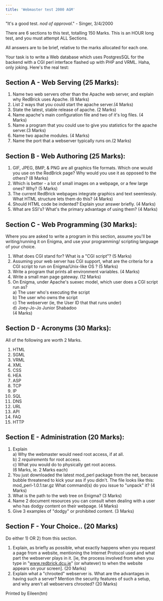 ```yaml
---
title: 'Webmaster test 2000 AGM'
---
```


"It's a good test. *nod of approval*." - Singer, 3/4/2000

There are 6 sections to this test, totalling 150 Marks. This is an HOUR long test, and you must attempt ALL Sections.

All answers are to be brief, relative to the marks allocated for each one.

Your task is to write a Web database which uses PostgresSQL for the backend with a CGI perl interface flashed up with PHP and VRML. Haha, only joking. Here's the real test:

## Section A - Web Serving (25 Marks):

1.  Name two web servers other than the Apache web server, and explain why RedBrick uses Apache. (6 Marks)
2.  List 2 ways that you could start the apache server.(4 Marks)
3.  State the latest, stable release of apache. (2 Marks)
4.  Name apache's main configuration file and two of it's log files. (4 Marks)
5.  Name a program that you could use to give you statistics for the apache server.(3 Marks)
6.  Name two apache modules. (4 Marks)
7.  Name the port that a webserver typically runs on.(2 Marks)

## Section B - Web Authoring (25 Marks):

1.  GIF, JPEG, BMP, & PNG are all graphics file formats. Which one would you use on the RedBrick page? Why would you use it as opposed to the others? (8 Marks)
2.  Which is better - a lot of small images on a webpage, or a few large ones? Why? (5 Marks)
3.  The current RedBrick webpages integrate graphics and text seemlessly. What HTML structure lets them do this? (4 Marks)
4.  Should HTML code be indented? Explain your answer briefly. (4 Marks)
5.  What are SSI's? What's the primary advantage of using them? (4 Marks)

## Section C - Web Programming (30 Marks):

Where you are asked to write a program in this section, assume you'll be writing/running it on Enigma, and use your programming/ scripting language of your choice.

1.  What does CGI stand for? What is a "CGI script"? (5 Marks)
2.  Assuming your web server has CGI support, what are the criteria for a CGI script to run on Enigma/Unix-like OS ? (5 Marks)
3.  Write a program that prints all environment variables. (4 Marks)
4.  Write a small man page gateway. (12 Marks)
5.  On Enigma, under Apache's suexec model, which user does a CGI script run as?  
    a) The user who's executing the script  
    b) The user who owns the script  
    c) The webserver (ie, the User ID that that runs under)  
    d) Joey-Jo-Jo Junior Shabadoo  
    (4 Marks)

## Section D - Acronyms (30 Marks):

All of the following are worth 2 Marks.

1.  HTML
2.  SGML
3.  VRML
4.  XML
5.  CSS
6.  HEA
7.  ASP
8.  TCP
9.  IP
10.  SQL
11.  DNS
12.  URL
13.  API
14.  FAQ
15.  HTTP

## Section E - Administration (20 Marks):

1.  Explain  
    a) Why the webmaster would need root access, if at all.  
    b) 2 _requirements_ for root access.  
    c) What you would do to physically get root access.  
    (6 Marks, ie. 2 Marks each)
2.  You just downloaded the latest mod_perl package from the net, because bubble threatened to kick your ass if you didn't. The file looks like this: mod_perl-1.0.1.tar.gz What command(s) do you issue to "unpack" it? (4 Marks)
3.  What is the path to the web tree on Enigma? (3 Marks)
4.  Name 2 document resources you can consult when dealing with a user who has dodgy content on their webpage. (4 Marks)
5.  Give 3 examples of "dodgy" or prohibited content. (3 Marks)

## Section F - Your Choice.. (20 Marks)

Do either 1) OR 2) from this section.

1.  Explain, as briefly as possible, what exactly happens when you request a page from a website, mentioning the Internet Protocol used and what part the webserver plays in it. [ie, the process involved from when you type in "www.redbrick.dcu.ie" (or whatever) to when the website appears on your screen]. (20 Marks)
2.  Explain what a "chrooted" webserver is. What are the advantages in having such a server? Mention the security features of such a setup, and why aren't all webservers chrooted? (20 Marks)

Printed by Eileen(tm)